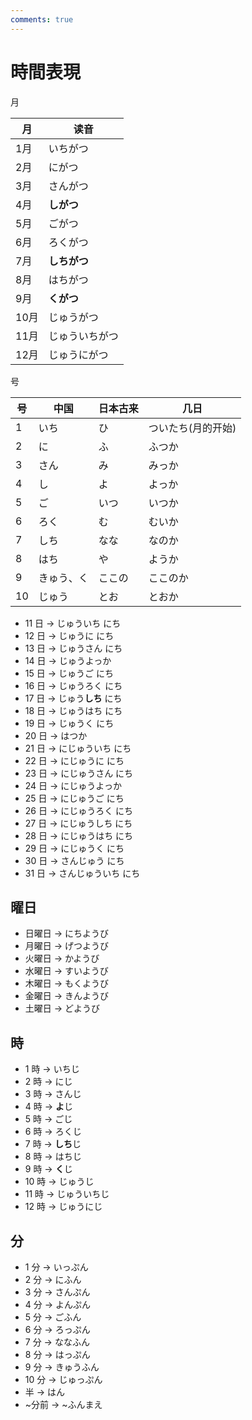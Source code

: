 ```yaml
---
comments: true
---
```


# 時間表現

月

| 月   | 读音       |
|-----|----------|
| 1月  | いちがつ     |
| 2月  | にがつ      |
| 3月  | さんがつ     |
| 4月  | **しがつ**  |
| 5月  | ごがつ      |
| 6月  | ろくがつ     |
| 7月  | **しちがつ** |
| 8月  | はちがつ     |
| 9月  | **くがつ**  |
| 10月 | じゅうがつ    |
| 11月 | じゅういちがつ  |
| 12月 | じゅうにがつ   |


号

| 号   | 中国    | 日本古来 | 几日         |
|-----|-------|------|------------|
| 1   | いち    | ひ    | ついたち(月的开始) |
| 2   | に     | ふ    | ふつか        |
| 3   | さん    | み    | みっか        |
| 4   | し     | よ    | よっか        |
| 5   | ご     | いつ   | いつか        |
| 6   | ろく    | む    | むいか        |
| 7   | しち    | なな   | なのか        |
| 8   | はち    | や    | ようか        |
| 9   | きゅう、く | ここの  | ここのか       |
| 10  | じゅう   | とお   | とおか        |

- 11 日 -> じゅういち にち
- 12 日 -> じゅうに にち
- 13 日 -> じゅうさん にち
- 14 日 -> じゅうよっか
- 15 日 -> じゅうご にち
- 16 日 -> じゅうろく にち
- 17 日 -> じゅう**しち** にち
- 18 日 -> じゅうはち にち
- 19 日 -> じゅうく にち
- 20 日 -> はつか
- 21 日 -> にじゅういち にち
- 22 日 -> にじゅうに にち
- 23 日 -> にじゅうさん にち
- 24 日 -> にじゅうよっか
- 25 日 -> にじゅうご にち
- 26 日 -> にじゅうろく にち
- 27 日 -> にじゅうしち にち
- 28 日 -> にじゅうはち にち
- 29 日 -> にじゅうく にち
- 30 日 -> さんじゅう にち
- 31 日 -> さんじゅういち にち

## 曜日

- 日曜日 -> にちようび
- 月曜日 -> げつようび
- 火曜日 -> かようび
- 水曜日 -> すいようび
- 木曜日 -> もくようび
- 金曜日 -> きんようび
- 土曜日 -> どようび

## 時

- 1 時 -> いちじ
- 2 時 -> にじ
- 3 時 -> さんじ
- 4 時 -> **よ**じ
- 5 時 -> ごじ
- 6 時 -> ろくじ
- 7 時 -> **しち**じ
- 8 時 -> はちじ
- 9 時 -> **く**じ
- 10 時 -> じゅうじ
- 11 時 -> じゅういちじ
- 12 時 -> じゅうにじ

## 分

- 1 分 -> いっぷん
- 2 分 -> にふん
- 3 分 -> さんぷん
- 4 分 -> よんぷん
- 5 分 -> ごふん
- 6 分 -> ろっぷん
- 7 分 -> ななふん
- 8 分 -> はっぷん
- 9 分 -> きゅうふん
- 10 分 -> じゅっぷん
- 半 -> はん
- ~分前 -> ~ふんまえ
